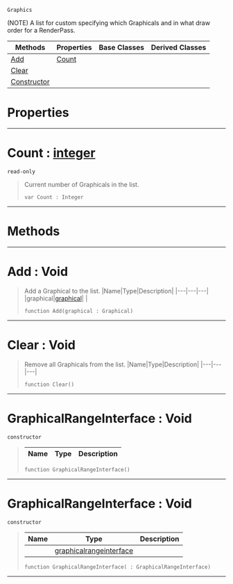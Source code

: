  `Graphics`

(NOTE) A list for custom specifying which Graphicals and in what draw order for a RenderPass.

|Methods|Properties|Base Classes|Derived Classes|
|---|---|---|---|
|[ Add](https://github.com/ZilchEngine/ZilchDocs/blob/master/code_reference/class_reference/graphicalrangeinterface.markdown#add-void)|[ Count](https://github.com/ZilchEngine/ZilchDocs/blob/master/code_reference/class_reference/graphicalrangeinterface.markdown#count-zilch-engine-docume)| | |
|[ Clear](https://github.com/ZilchEngine/ZilchDocs/blob/master/code_reference/class_reference/graphicalrangeinterface.markdown#clear-void)| | | |
|[ Constructor](https://github.com/ZilchEngine/ZilchDocs/blob/master/code_reference/class_reference/graphicalrangeinterface.markdown#graphicalrangeinterface)| | | |


 #  Properties


---  
 #  Count : [integer](https://github.com/ZilchEngine/ZilchDocs/blob/master/code_reference/nada_base_types/integer.markdown)

 `read-only`

> Current number of Graphicals in the list.
> ``` lang=cpp, name=Nada
> var Count : Integer


---  
 #  Methods


---  
 #  Add : Void

> Add a Graphical to the list.
> |Name|Type|Description|
> |---|---|---|
> |graphical|[graphical](https://github.com/ZilchEngine/ZilchDocs/blob/master/code_reference/class_reference/graphical.markdown)| |
> ``` lang=cpp, name=Nada
> function Add(graphical : Graphical)
> ``` 


---  
 #  Clear : Void

> Remove all Graphicals from the list.
> |Name|Type|Description|
> |---|---|---|
> ``` lang=cpp, name=Nada
> function Clear()
> ``` 


---  
 #  GraphicalRangeInterface : Void

 `constructor`

> 
> |Name|Type|Description|
> |---|---|---|
> ``` lang=cpp, name=Nada
> function GraphicalRangeInterface()
> ``` 


---  
 #  GraphicalRangeInterface : Void

 `constructor`

> 
> |Name|Type|Description|
> |---|---|---|
> ||[graphicalrangeinterface](https://github.com/ZilchEngine/ZilchDocs/blob/master/code_reference/class_reference/graphicalrangeinterface.markdown)| |
> ``` lang=cpp, name=Nada
> function GraphicalRangeInterface( : GraphicalRangeInterface)
> ``` 


---  
 

 